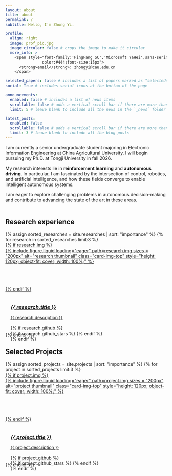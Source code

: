 ```yaml
---
layout: about
title: about
permalink: /
subtitle: Hello, I'm Zhong Yi.

profile:
  align: right
  image: prof_pic.jpg
  image_circular: false # crops the image to make it circular
  more_info: >
    <span style="font-family:'PingFang SC','Microsoft YaHei',sans-serif;
                color:#444;font-size:15px">
      <strong>email</strong>: zhongyi@cau.edu.cn
    </span>

selected_papers: false # includes a list of papers marked as "selected={true}"
social: True # includes social icons at the bottom of the page

announcements:
  enabled: false # includes a list of news items
  scrollable: false # adds a vertical scroll bar if there are more than 3 news items
  limit: 5 # leave blank to include all the news in the `_news` folder

latest_posts:
  enabled: false
  scrollable: false # adds a vertical scroll bar if there are more than 3 new posts items
  limit: 3 # leave blank to include all the blog posts
---
```


I am currently a senior undergraduate student majoring in Electronic Information Engineering at China Agricultural University. I will begin pursuing my Ph.D. at Tongji University in fall 2026.

My research interests lie in **reinforcement learning** and **autonomous driving**. In particular, I am fascinated by the intersection of control, robotics, and artificial intelligence, and how these fields converge to enable intelligent autonomous systems.

I am eager to explore challenging problems in autonomous decision-making and contribute to advancing the state of the art in these areas.

<div style="margin-top: 3rem;"></div>

## Research experience

<div class="row row-cols-1 row-cols-md-3">
  {% assign sorted_researches = site.researches | sort: "importance" %}
  {% for research in sorted_researches limit:3 %}
    <div class="col mb-3">
      <a href="{% if research.redirect %}{{ research.redirect }}{% else %}{{ research.url | relative_url }}{% endif %}">
        <div class="card h-100 hoverable" style="height: 280px;">
          {% if research.img %}
            <div style="height: 120px; overflow: hidden;">
              {%
                include figure.liquid
                loading="eager"
                path=research.img
                sizes = "200px"
                alt="research thumbnail"
                class="card-img-top"
                style="height: 120px; object-fit: cover; width: 100%;"
              %}
            </div>
          {% endif %}
          <div class="card-body d-flex flex-column" style="padding: 1rem;">
            <h5 class="card-title" style="font-size: 1rem; margin-bottom: 0.5rem;">{{ research.title }}</h5>
            <p class="card-text flex-grow-1" style="font-size: 0.85rem; line-height: 1.4;">{{ research.description }}</p>
            <div class="row ml-1 mr-1 p-0">
              {% if research.github %}
                <div class="github-icon">
                  <div class="icon" data-toggle="tooltip" title="Code Repository">
                    <a href="{{ research.github }}"><i class="fa-brands fa-github gh-icon"></i></a>
                  </div>
                  {% if research.github_stars %}
                    <span class="stars" data-toggle="tooltip" title="GitHub Stars">
                      <i class="fa-solid fa-star"></i>
                      <span id="{{ research.github_stars }}-stars"></span>
                    </span>
                  {% endif %}
                </div>
              {% endif %}
            </div>
          </div>
        </div>
      </a>
    </div>
  {% endfor %}
</div>

<div style="margin-top: 2rem;"></div>

## Selected Projects

<div class="row row-cols-1 row-cols-md-3">
  {% assign sorted_projects = site.projects | sort: "importance" %}
  {% for project in sorted_projects limit:3 %}
    <div class="col mb-3">
      <a href="{% if project.redirect %}{{ project.redirect }}{% else %}{{ project.url | relative_url }}{% endif %}">
        <div class="card h-100 hoverable" style="height: 280px;">
          {% if project.img %}
            <div style="height: 120px; overflow: hidden;">
              {%
                include figure.liquid
                loading="eager"
                path=project.img
                sizes = "200px"
                alt="project thumbnail"
                class="card-img-top"
                style="height: 120px; object-fit: cover; width: 100%;"
              %}
            </div>
          {% endif %}
          <div class="card-body d-flex flex-column" style="padding: 1rem;">
            <h5 class="card-title" style="font-size: 1rem; margin-bottom: 0.5rem;">{{ project.title }}</h5>
            <p class="card-text flex-grow-1" style="font-size: 0.85rem; line-height: 1.4;">{{ project.description }}</p>
            <div class="row ml-1 mr-1 p-0">
              {% if project.github %}
                <div class="github-icon">
                  <div class="icon" data-toggle="tooltip" title="Code Repository">
                    <a href="{{ project.github }}"><i class="fa-brands fa-github gh-icon"></i></a>
                  </div>
                  {% if project.github_stars %}
                    <span class="stars" data-toggle="tooltip" title="GitHub Stars">
                      <i class="fa-solid fa-star"></i>
                      <span id="{{ project.github_stars }}-stars"></span>
                    </span>
                  {% endif %}
                </div>
              {% endif %}
            </div>
          </div>
        </div>
      </a>
    </div>
  {% endfor %}
</div>
